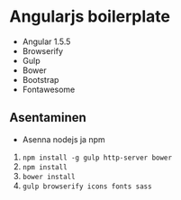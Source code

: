 # Angularjs boilerplate

* Angular 1.5.5
* Browserify
* Gulp
* Bower
* Bootstrap
* Fontawesome

## Asentaminen
* Asenna nodejs ja npm

1. `npm install -g gulp http-server bower`
2. `npm install`
3. `bower install`
4. `gulp browserify icons fonts sass`
